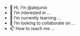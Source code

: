 - 👋 Hi, I’m @alejunio
- 👀 I’m interested in ...
- 🌱 I’m currently learning ...
- 💞️ I’m looking to collaborate on ...
- 📫 How to reach me ...

<!---
alejunio/alejunio is a ✨ special ✨ repository because its `README.md` (this file) appears on your GitHub profile.
You can click the Preview link to take a look at your changes.
--->
